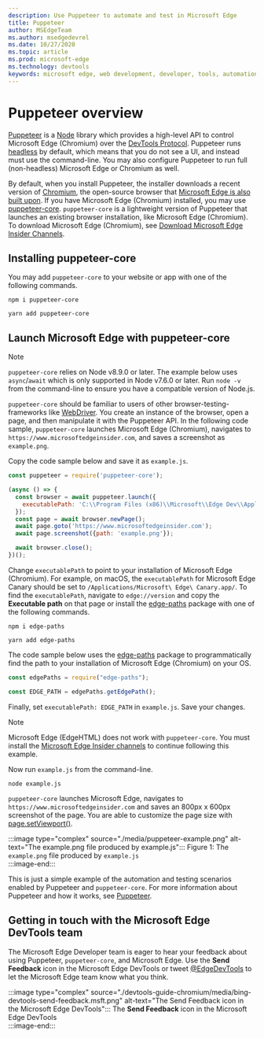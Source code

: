 ```yaml
---
description: Use Puppeteer to automate and test in Microsoft Edge
title: Puppeteer
author: MSEdgeTeam
ms.author: msedgedevrel
ms.date: 10/27/2020
ms.topic: article
ms.prod: microsoft-edge
ms.technology: devtools
keywords: microsoft edge, web development, developer, tools, automation, test
---
```

# Puppeteer overview  

[Puppeteer][PuppeteerMain] is a [Node][NodejsMain] library which provides a high-level API to control Microsoft Edge \(Chromium\) over the [DevTools Protocol][GithubChromedevtoolsProtocol].  Puppeteer runs [headless][WikiHeadlessBrowser] by default, which means that you do not see a UI, and instead must use the command-line.  You may also configure Puppeteer to run full \(non-headless\) Microsoft Edge or Chromium as well.  

By default, when you install Puppeteer, the installer downloads a recent version of [Chromium][ChromiumHome], the open-source browser that [Microsoft Edge is also built upon][MicrosoftBlogsWindowsExperience20181206].  If you have Microsoft Edge \(Chromium\) installed, you may use [puppeteer-core][PuppeteerApivscore].  `puppeteer-core` is a lightweight version of Puppeteer that launches an existing browser installation, like Microsoft Edge \(Chromium\).  To download Microsoft Edge \(Chromium\), see [Download Microsoft Edge Insider Channels][MicrosoftedgeinsiderDownload].

## Installing puppeteer-core  

You may add `puppeteer-core` to your website or app with one of the following commands.  

```shell
npm i puppeteer-core
```  

```shell
yarn add puppeteer-core
```  

## Launch Microsoft Edge with puppeteer-core  

> [!NOTE]
> `puppeteer-core` relies on Node v8.9.0 or later.  The example below uses `async`/`await` which is only supported in Node v7.6.0 or later.  Run `node -v` from the command-line to ensure you have a compatible version of Node.js.  

`puppeteer-core` should be familiar to users of other browser-testing-frameworks like [WebDriver][WebDriverEdgehtmlMain].  You create an instance of the browser, open a page, and then manipulate it with the Puppeteer API.  In the following code sample, `puppeteer-core` launches Microsoft Edge \(Chromium\), navigates to `https://www.microsoftedgeinsider.com`, and saves a screenshot as `example.png`.  

Copy the code sample below and save it as `example.js`.  

```javascript
const puppeteer = require('puppeteer-core');

(async () => {
  const browser = await puppeteer.launch({
    executablePath: 'C:\\Program Files (x86)\\Microsoft\\Edge Dev\\Application\\msedge.exe'
  });
  const page = await browser.newPage();
  await page.goto('https://www.microsoftedgeinsider.com');
  await page.screenshot({path: 'example.png'});

  await browser.close();
})();
```  

Change `executablePath` to point to your installation of Microsoft Edge \(Chromium\).  For example, on macOS, the `executablePath` for Microsoft Edge Canary should be set to `/Applications/Microsoft\ Edge\ Canary.app/`.  To find the `executablePath`, navigate to `edge://version` and copy the **Executable path** on that page or install the [edge-paths][npmEdgePaths] package with one of the following commands.  

```shell
npm i edge-paths
```  

```shell
yarn add edge-paths
```  
 
The code sample below uses the [edge-paths][npmEdgePaths] package to programmatically find the path to your installation of Microsoft Edge \(Chromium\) on your OS.

```javascript
const edgePaths = require("edge-paths");

const EDGE_PATH = edgePaths.getEdgePath();
```

Finally, set `executablePath: EDGE_PATH` in `example.js`.  Save your changes.  

> [!NOTE]
> Microsoft Edge \(EdgeHTML\) does not work with `puppeteer-core`.  You must install the [Microsoft Edge Insider channels][MicrosoftedgeinsiderDownload] to continue following this example.  

Now run `example.js` from the command-line.  

```shell
node example.js
```  

`puppeteer-core` launches Microsoft Edge, navigates to `https://www.microsoftedgeinsider.com` and saves an 800px x 600px screenshot of the page.  You are able to customize the page size with [page.setViewport()][PuppeteerApipagesetviewport].  

:::image type="complex" source="./media/puppeteer-example.png" alt-text="The example.png file produced by example.js":::
   Figure 1:  The `example.png` file produced by `example.js`  
:::image-end:::  

<!--  
> ##### Figure 1  
> The `example.png` file produced by `example.js`  
> ![The example.png file produced by example.js](./media/puppeteer-example.png)  
-->  

This is just a simple example of the automation and testing scenarios enabled by Puppeteer and `puppeteer-core`.  For more information about Puppeteer and how it works, see [Puppeteer][PuppeteerMain].  

## Getting in touch with the Microsoft Edge DevTools team  

The Microsoft Edge Developer team is eager to hear your feedback about using Puppeteer, `puppeteer-core`, and Microsoft Edge.  Use the **Send Feedback** icon in the Microsoft Edge DevTools or tweet [@EdgeDevTools][TwitterIntentTweetEdgedevtools] to let the Microsoft Edge team know what you think.  


:::image type="complex" source="./devtools-guide-chromium/media/bing-devtools-send-feedback.msft.png" alt-text="The Send Feedback icon in the Microsoft Edge DevTools":::
   The **Send Feedback** icon in the Microsoft Edge DevTools  
:::image-end:::  

<!--  
> ##### Figure 2  
> The **Feedback** icon in the Microsoft Edge DevTools  
> ![The Feedback icon in the Microsoft Edge DevTools](./devtools-guide-chromium/media/devtools-feedback.png)  
-->  

<!--## See also  

*   [WebDriver (Chromium)][WebdriverChromiumMain]  
*   [WebDriver (EdgeHTML)][WebdriverEdgehtmlMain]  
*   [Chrome DevTools Protocol Viewer on GitHub][GithubChromedevtoolsProtocol]  
*   [Microsoft Edge: Making the web better through more open source collaboration on Microsoft Experience Blog][MicrosoftBlogsWindowsExperience20181206]  
*   [Download Microsoft Edge Insider Channels][MicrosoftedgeinsiderDownload]  
*   [Chromium on The Chromium Projects][ChromiumHome]  
*   [Node.js][NodejsMain]  
*   [Puppeteer][PuppeteerMain]  
*   [puppeteer vs. puppeteer-core][PuppeteerApivscore]  
*   [page.setViewport() on Puppeteer][PuppeteerApipagesetviewport]  
*   [Headless browser on Wikipedia][WikiHeadlessBrowser]  -->  

<!-- image links -->  

<!-- links -->  

[WebdriverChromiumMain]: ./webdriver-chromium.md "WebDriver (Chromium)"  
[WebdriverEdgehtmlMain]: ./webdriver.md "WebDriver (EdgeHTML)"  

[GithubChromedevtoolsProtocol]: https://chromedevtools.github.io/devtools-protocol "Chrome DevTools Protocol Viewer | GitHub"  

[MicrosoftBlogsWindowsExperience20181206]: https://blogs.windows.com/windowsexperience/2018/12/06/microsoft-edge-making-the-web-better-through-more-open-source-collaboration "Microsoft Edge: Making the web better through more open source collaboration | Microsoft Experience Blog"  

[MicrosoftedgeinsiderDownload]: https://www.microsoftedgeinsider.com/download "Download Microsoft Edge Insider Channels"  

[ChromiumHome]: https://www.chromium.org/Home "Chromium | The Chromium Projects"  

[NodejsMain]: https://nodejs.org "Node.js"  

[npmEdgePaths]: https://www.npmjs.com/package/edge-paths "npm | Edge Paths"

[PuppeteerMain]: https://pptr.dev "Puppeteer"  
[PuppeteerApivscore]: https://pptr.dev/#?product=Puppeteer&version=v2.0.0&show=api-puppeteer-vs-puppeteer-core "puppeteer vs. puppeteer-core | Puppeteer"  
[PuppeteerApipagesetviewport]: https://pptr.dev/#?product=Puppeteer&version=v2.0.0&show=api-pagesetviewportviewport "page.setViewport(viewport) | Puppeteer"  

[TwitterIntentTweetEdgedevtools]: https://twitter.com/intent/tweet?text=@EdgeDevTools "@EdgeDevTools - Post a Tweet | Twitter"  

[WikiHeadlessBrowser]: https://en.wikipedia.org/wiki/Headless_browser "Headless browser | Wikipedia"  
